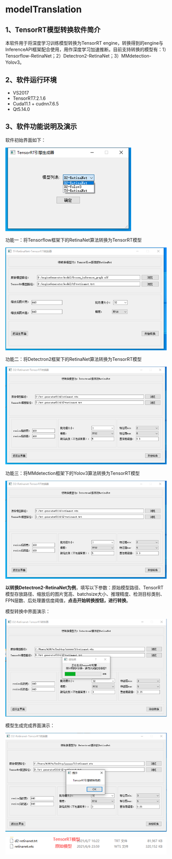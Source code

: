 # modelTranslation

## 1、TensorRT模型转换软件简介

本软件用于将深度学习训练模型转换为TensorRT engine，转换得到的engine与InferenceAPI框架配合使用，用作深度学习加速推断。目前支持转换的模型有：1）Tensorflow-RetinaNet；2）Detectron2-RetinaNet；3）MMdetection-Yolov3。

## 2、软件运行环境

- VS2017
- TensorRT7.2.1.6
- Cuda11.1 + cudnn7.6.5
- Qt5.14.0

## 3、软件功能说明及演示

软件初始界面如下：

![aaa](https://github.com/qinxianglinya/modelTranslation/blob/main/images/%E4%B8%BB%E7%95%8C%E9%9D%A2.png)


功能一：将Tensorflow框架下的RetinaNet算法转换为TensorRT模型

![image-20210608103948203](https://github.com/qinxianglinya/modelTranslation/blob/main/images/TF-RetinaNet.png)

功能二：将Detectron2框架下的RetinaNet算法转换为TensorRT模型

![image-20210608104056015](https://github.com/qinxianglinya/modelTranslation/blob/main/images/D2-RetinaNet.png)

功能三：将MMdetection框架下的Yolov3算法转换为TensorRT模型

![image-20210608104003666](https://github.com/qinxianglinya/modelTranslation/blob/main/images/MMdetection-yolov3.png)

**以转换Detectron2-RetinaNet为例**，填写以下参数：原始模型路径、TensorRT模型存放路径、缩放后的图片宽高、batchsize大小、推理精度、检测目标类别、FPN层数、后处理置信度阈值，**点击开始转换按钮，进行转换**。

模型转换中界面演示：

![image-20210608104801814](https://github.com/qinxianglinya/modelTranslation/blob/main/images/shifting.png)

模型生成完成界面演示：

![image-20210608105001928](https://github.com/qinxianglinya/modelTranslation/blob/main/images/finish.png)

![image-20210608105151543](https://github.com/qinxianglinya/modelTranslation/blob/main/images/trtmodel.png)

